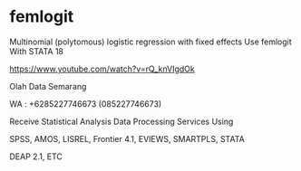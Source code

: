 # femlogit
Multinomial (polytomous) logistic regression with fixed effects Use femlogit With STATA 18

https://www.youtube.com/watch?v=rQ_knVIgdOk

Olah Data Semarang

WA : +6285227746673 (085227746673)

Receive Statistical Analysis Data Processing Services Using

SPSS, AMOS, LISREL, Frontier 4.1, EVIEWS, SMARTPLS, STATA

DEAP 2.1, ETC

